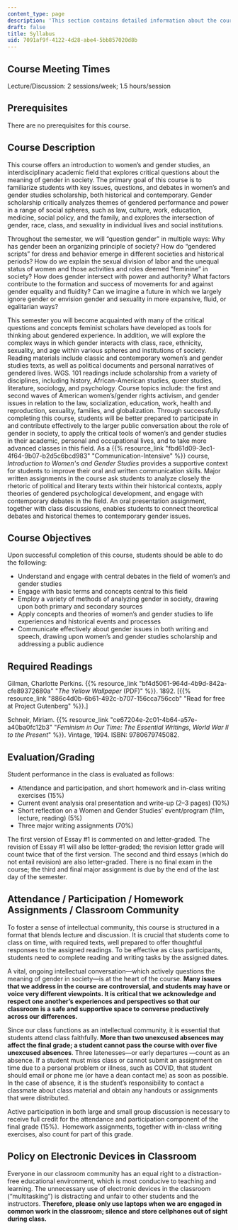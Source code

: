 ```yaml
---
content_type: page
description: 'This section contains detailed information about the course logistics. '
draft: false
title: Syllabus
uid: 7091af9f-4122-4d28-abe4-5bb857020d8b
---
```

## Course Meeting Times

Lecture/Discussion: 2 sessions/week; 1.5 hours/session 

## Prerequisites

There are no prerequisites for this course. 

## Course Description  

This course offers an introduction to women’s and gender studies, an interdisciplinary academic field that explores critical questions about the meaning of gender in society. The primary goal of this course is to familiarize students with key issues, questions, and debates in women’s and gender studies scholarship, both historical and contemporary. Gender scholarship critically analyzes themes of gendered performance and power in a range of social spheres, such as law, culture, work, education, medicine, social policy, and the family, and explores the intersection of gender, race, class, and sexuality in individual lives and social institutions.    

Throughout the semester, we will “question gender” in multiple ways: Why has gender been an organizing principle of society? How do “gendered scripts” for dress and behavior emerge in different societies and historical periods? How do we explain the sexual division of labor and the unequal status of women and those activities and roles deemed “feminine” in society? How does gender intersect with power and authority? What factors contribute to the formation and success of movements for and against gender equality and fluidity? Can we imagine a future in which we largely ignore gender or envision gender and sexuality in more expansive, fluid, or egalitarian ways?

This semester you will become acquainted with many of the critical questions and concepts feminist scholars have developed as tools for thinking about gendered experience. In addition, we will explore the complex ways in which gender interacts with class, race, ethnicity, sexuality, and age within various spheres and institutions of society. Reading materials include classic and contemporary women’s and gender studies texts, as well as political documents and personal narratives of gendered lives. WGS. 101 readings include scholarship from a variety of disciplines, including history, African-American studies, queer studies, literature, sociology, and psychology. Course topics include: the first and second waves of American women’s/gender rights activism, and gender issues in relation to the law, socialization, education, work, health and reproduction, sexuality, families, and globalization. Through successfully completing this course, students will be better prepared to participate in and contribute effectively to the larger public conversation about the role of gender in society, to apply the critical tools of women’s and gender studies in their academic, personal and occupational lives, and to take more advanced classes in this field. As a {{% resource_link "fbd61d09-3ec1-4f64-9b07-b2d5c6bcd983" "Communication-Intensive" %}} course, *Introduction to Women's and Gender Studies* provides a supportive context for students to improve their oral and written communication skills. Major written assignments in the course ask students to analyze closely the rhetoric of political and literary texts within their historical contexts, apply theories of gendered psychological development, and engage with contemporary debates in the field. An oral presentation assignment, together with class discussions, enables students to connect theoretical debates and historical themes to contemporary gender issues.

## Course Objectives

Upon successful completion of this course, students should be able to do the following:

- Understand and engage with central debates in the field of women’s and gender studies
- Engage with basic terms and concepts central to this field
- Employ a variety of methods of analyzing gender in society, drawing upon both primary and secondary sources
- Apply concepts and theories of women’s and gender studies to life experiences and historical events and processes
- Communicate effectively about gender issues in both writing and speech, drawing upon women’s and gender studies scholarship and addressing a public audience

## Required Readings

Gilman, Charlotte Perkins. {{% resource_link "bf4d5061-964d-4b9d-842a-cfe89372680a" "*The Yellow Wallpaper* (PDF)" %}}. 1892. \[{{% resource_link "886c4d0b-6b61-492c-b707-156cca756ccb" "Read for free at Project Gutenberg" %}}.\]

Schneir, Miriam. {{% resource_link "ce67204e-2c01-4b64-a57e-a40ba0fc12b3" "*Feminism in Our Time: The Essential Writings, World War II to the Present*" %}}. Vintage, 1994. ISBN: 9780679745082.

## Evaluation/Grading

Student performance in the class is evaluated as follows:

- Attendance and participation, and short homework and in-class writing exercises (15%)
- Current event analysis oral presentation and write-up (2–3 pages) (10%)
- Short reflection on a Women and Gender Studies' event/program (film, lecture, reading) (5%)
- Three major writing assignments (70%)

The first version of Essay #1 is commented on and letter-graded. The revision of Essay #1 will also be letter-graded; the revision letter grade will count twice that of the first version. The second and third essays (which do not entail revision) are also letter-graded. There is no final exam in the course; the third and final major assignment is due by the end of the last day of the semester.

## Attendance / Participation / Homework Assignments / Classroom Community

To foster a sense of intellectual community, this course is structured in a format that blends lecture and discussion. It is crucial that students come to class on time, with required texts, well prepared to offer thoughtful responses to the assigned readings. To be effective as class participants, students need to complete reading and writing tasks by the assigned dates.

A vital, ongoing intellectual conversation—which actively questions the meaning of gender in society—is at the heart of the course. **Many issues that we address in the course are controversial, and students may have or voice very different viewpoints. It is critical that we acknowledge and respect one another’s experiences and perspectives so that our classroom is a safe and supportive space to converse productively across our differences.**

Since our class functions as an intellectual community, it is essential that students attend class faithfully. **More than two unexcused absences may affect the final grade; a student cannot pass the course with over five unexcused absences**. Three latenesses—or early departures —count as an absence. If a student must miss class or cannot submit an assignment on time due to a personal problem or illness, such as COVID, that student should email or phone me (or have a dean contact me) as soon as possible. In the case of absence, it is the student’s responsibility to contact a classmate about class material and obtain any handouts or assignments that were distributed. 

Active participation in both large and small group discussion is necessary to receive full credit for the attendance and participation component of the final grade (15%).  Homework assignments, together with in-class writing exercises, also count for part of this grade.

## Policy on Electronic Devices in Classroom 

Everyone in our classroom community has an equal right to a distraction-free educational environment, which is most conducive to teaching and learning. The unnecessary use of electronic devices in the classroom (“multitasking”) is distracting and unfair to other students and the instructors. **Therefore, please** **only use laptops when we are engaged in common work in the classroom; silence and store cellphones out of sight during class.**